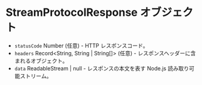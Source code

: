 # StreamProtocolResponse オブジェクト

* `statusCode` Number (任意) - HTTP レスポンスコード。
* `headers` Record<String, String | String[]> (任意) - レスポンスヘッダーに含まれるオブジェクト。
* `data` ReadableStream | null - レスポンスの本文を表す Node.js 読み取り可能ストリーム。
